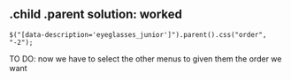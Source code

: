 ## .child .parent solution: worked 
    $("[data-description='eyeglasses_junior']").parent().css("order", "-2");

TO DO: now we have to select the other menus to given them the order we want

      
